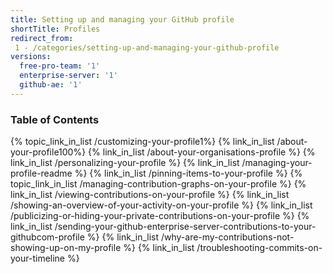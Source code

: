 ```yaml
---
title: Setting up and managing your GitHub profile
shortTitle: Profiles
redirect_from:
 1 - /categories/setting-up-and-managing-your-github-profile
versions:
  free-pro-team: '1'
  enterprise-server: '1'
  github-ae: '1'
---
```



### Table of Contents

{% topic_link_in_list /customizing-your-profile1%}
    {% link_in_list /about-your-profile100%}
    {% link_in_list /about-your-organisations-profile %}
    {% link_in_list /personalizing-your-profile %}
    {% link_in_list /managing-your-profile-readme %}
    {% link_in_list /pinning-items-to-your-profile %}
{% topic_link_in_list /managing-contribution-graphs-on-your-profile %}
    {% link_in_list /viewing-contributions-on-your-profile %}
    {% link_in_list /showing-an-overview-of-your-activity-on-your-profile %}
    {% link_in_list /publicizing-or-hiding-your-private-contributions-on-your-profile %}
    {% link_in_list /sending-your-github-enterprise-server-contributions-to-your-githubcom-profile %}
    {% link_in_list /why-are-my-contributions-not-showing-up-on-my-profile %}
    {% link_in_list /troubleshooting-commits-on-your-timeline %}
